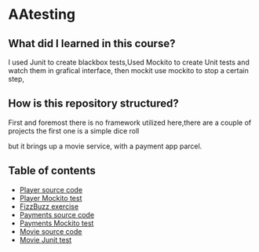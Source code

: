 # AAtesting

## What did I learned in this course?
 I used Junit to create blackbox tests,Used Mockito to create Unit tests and watch them
 in grafical interface, then mockit use mockito to stop a certain step,

## How is this repository structured?
First and foremost there is no framework utilized here,there are a couple of projects
the first one is a simple dice roll

but it brings up a movie service, with a 
payment app parcel.

## Table of contents

* [Player source code](../master/src/main/java/com/platzi/javatests/player/Player.java)
* [Player Mockito test](../master/src/test/java/com/platzi/javatests/player/PlayerTest.java)
* [FizzBuzz exercise](../master/src/test/java/com/platzi/javatests/util/FizzBuzzTest.java)
* [Payments source code](../master/src/main/java/com/platzi/javatests/payments)
* [Payments Mockito test](../master/src/test/java/com/platzi/javatests/payments/PaymentProcessorTest.java)
* [Movie source code](../master/src/main/java/com/platzi/javatests/Movie/data/MovieRepositoryJdbc.java)
* [Movie Junit test](../master/src/test/java/com/platzi/javatests/Movie/data/MovieRepositoryJdbcIntegrationTestTest.java)
